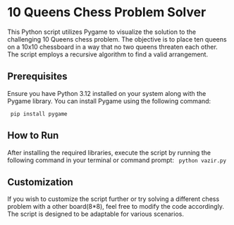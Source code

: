 # 10 Queens Chess Problem Solver

This Python script utilizes Pygame to visualize the solution to the challenging 10 Queens chess problem. The objective is to place ten queens on a 10x10 chessboard in a way that no two queens threaten each other. The script employs a recursive algorithm to find a valid arrangement.

## Prerequisites

Ensure you have Python 3.12 installed on your system along with the Pygame library. You can install Pygame using the following command:

`
pip install pygame`

## How to Run
After installing the required libraries, execute the script by running the following command in your terminal or command prompt:
`
python vazir.py`

## Customization
If you wish to customize the script further or try solving a different chess problem with a other board(8*8), feel free to modify the code accordingly. The script is designed to be adaptable for various scenarios.
